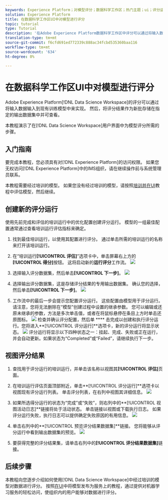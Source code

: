 ```yaml
---
keywords: Experience Platform；对模型评分；数据科学工作区；热门主题；ui；评分运行；评分结果
solution: Experience Platform
title: 在数据科学工作区UI中对模型进行评分
topic: tutorial
type: Tutorial
description: '在Adobe Experience Platform数据科学工作区中评分可以通过将输入数据输入到现有训练好的模型中来实现。 然后，将评分结果作为新批存储在指定的输出数据集中并可查看。 '
translation-type: tm+mt
source-git-commit: f6cfd691ed772339c888ac34fcbd535360baa116
workflow-type: tm+mt
source-wordcount: '634'
ht-degree: 0%

---
```



# 在数据科学工作区UI中对模型进行评分

Adobe Experience Platform[!DNL Data Science Workspace]的评分可以通过将输入数据输入到现有训练模型中来实现。 然后，将评分结果作为新批存储在指定的输出数据集中并可查看。

本教程演示了在[!DNL Data Science Workspace]用户界面中为模型评分所需的步骤。

## 入门指南

要完成本教程，您必须具有对[!DNL Experience Platform]的访问权限。 如果您无权访问[!DNL Experience Platform]中的IMS组织，请在继续操作前与系统管理员联系。

本教程需要经过培训的模型。 如果您没有经过培训的模型，请按照[培训并在UI](./train-evaluate-model-ui.md)教程中评估模型，然后继续。

## 创建新的评分运行

使用先前完成和评估的培训运行中的优化配置创建评分运行。 模型的一组最佳配置通常通过查看培训运行评估指标来确定。

1. 找到最佳培训运行，以使用其配置进行评分。 通过单击所需的培训运行的名称来打开该培训运行。

2. 在“培训运行&#x200B;**[!UICONTROL 评估]**”选项卡中，单击屏幕右上方的&#x200B;**[!UICONTROL 得分]**&#x200B;按钮。 这将启动新的&#x200B;**运行评分**工作流。
   ![](../images/models-recipes/score/training_run_overview.png)

3. 选择输入评分数据集，然后单击&#x200B;**[!UICONTROL 下一步]**。
   ![](../images/models-recipes/score/scoring_input.png)

4. 选择输出评分数据集，这是存储评分结果的专用输出数据集。 确认您的选择，然后单击&#x200B;**[!UICONTROL 下一步]**。
   ![](../images/models-recipes/score/scoring_results.png)

5. 工作流中的最后一步会提示您配置评分运行。 这些配置由模型用于评分运行。
请注意，您将无法删除在“模型”创建过程中设置的继承参数。 您可以编辑或还原未继承的参数，方法是多次单击值，或者在将鼠标悬停在条目上方时单击还原图标。
   ![](../images/models-recipes/score/configuration.png)
检查并确认评分配置，然后单 ****  击完成以创建和执行评分运行。您将进入&#x200B;**[!UICONTROL 评分运行]**选项卡，新的评分运行将显示状态。
   ![](../images/models-recipes/score/scoring_runs_tab.png)
评分运行将显示以下四种状态之一：挂起、完成、失败或正在运行，并会自动更新。如果状态为“Completed”或“Failed”，请继续执行下一步。

## 视图评分结果

1. 查找用于评分运行的培训运行，并单击该名称以视图其&#x200B;**[!UICONTROL 评估]**&#x200B;页面。

2. 在培训运行评估页面顶部附近，单击&#x200B;**[!UICONTROL 评分运行]**选项卡以视图现有评分运行列表。 单击评分列表，在右列中视图其详细信息。
   ![](../images/models-recipes/score/view_details.png)

3. 如果所选得分运行的状态为“完成”或“失败”，则右列中的&#x200B;**[!UICONTROL 视图活动日志]**链接将处于活动状态。 单击链接以视图或下载执行日志。 如果评分运行失败，执行日志可以提供确定失败原因的有用信息。
   ![](../images/models-recipes/score/activity_logs.png)

4. 单击右列中的&#x200B;**[!UICONTROL 预览评分结果数据集]**链接。 您将能够从评分运行中看到输出数据集的预览。
   ![](../images/models-recipes/score/preview_results.png)

5. 要获得完整的评分结果集，请单击右列中的&#x200B;**[!UICONTROL 评分结果数据集]**&#x200B;链接。

## 后续步骤

本教程向您逐步介绍如何使用[!DNL Data Science Workspace]中经过培训的模型对数据进行评分。 按照[在UI](./publish-model-service-ui.md)中将模型发布为服务上的教程，通过提供对机器学习服务的轻松访问，使组织内的用户能够对数据进行评分。
